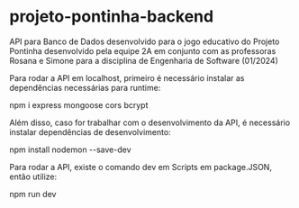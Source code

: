 # projeto-pontinha-backend
API para Banco de Dados desenvolvido para o jogo educativo do Projeto Pontinha desenvolvido pela equipe 2A em conjunto com as professoras Rosana e Simone para a disciplina de Engenharia de Software (01/2024)

Para rodar a API em localhost, primeiro é necessário instalar as dependências necessárias para runtime:

npm i express mongoose cors bcrypt

Além disso, caso for trabalhar com o desenvolvimento da API, é necessário instalar dependências de desenvolvimento:

npm install nodemon --save-dev

Para rodar a API, existe o comando dev em Scripts em package.JSON, então utilize:

npm run dev


